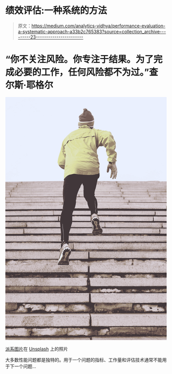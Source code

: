 # 绩效评估:一种系统的方法

> 原文：<https://medium.com/analytics-vidhya/performance-evaluation-a-systematic-approach-a33b2c765383?source=collection_archive---------23----------------------->

# “你不关注风险。你专注于结果。为了完成必要的工作，任何风险都不为过。”查尔斯·耶格尔

![](img/fcf3990b7af54acfdafe8c3a07d91dd4.png)

[派系图片](https://unsplash.com/@cliqueimages?utm_source=medium&utm_medium=referral)在 [Unsplash](https://unsplash.com?utm_source=medium&utm_medium=referral) 上的照片

大多数性能问题都是独特的。用于一个问题的指标、工作量和评估技术通常不能用于下一个问题…